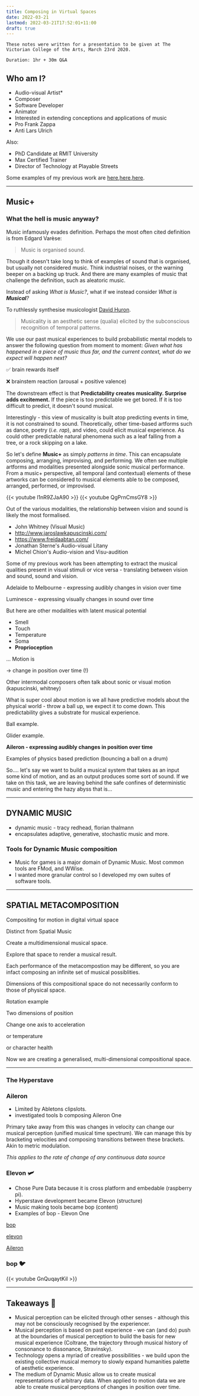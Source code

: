 ```yaml
---
title: Composing in Virtual Spaces
date: 2022-03-21
lastmod: 2022-03-21T17:52:01+11:00
draft: true
---
```

```
These notes were written for a presentation to be given at The Victorian College of the Arts, March 23rd 2020.

Duration: 1hr + 30m Q&A
```

## Who am I?

* Audio-visual Artist*
* Composer 
* Software Developer
* Animator
* Interested in extending conceptions and applications of music
* Pro Frank Zappa
* Anti Lars Ulrich
<!--- --->
 
  Also:
  * PhD Candidate at RMIT University
  * Max Certified Trainer
  * Director of Technology at Playable Streets
<!--- --->

Some examples of my previous work are [here](https://zeal.co/projects/luminesce),[here](https://zeal.co/projects/axis),[here](https://zeal.co/projects/obstinate).  

---
## Music+

### What the hell is music anyway? 

Music infamously evades definition.   Perhaps the most often cited definition is from Edgard Varèse:

>Music is organised sound.

Though it doesn't take long to think of examples of sound that is organised, but usually not considered music.  Think industrial noises, or the warning beeper on a backing up truck. And there are many examples of music that challenge the definition, such as aleatoric music.

Instead of asking  *What is Music?*, what if we instead consider *What is **Musical**?*

To ruthlessly synthesise  musicologist [David Huron](https://mitpress.mit.edu/books/sweet-anticipation).

>Musicality is an aesthetic sense (qualia) elicited by the subconscious recognition of temporal patterns.
  
We use our past musical experiences to build probabilistic mental models to answer the following question from moment to moment:
*Given what has happened in a piece of music thus far, and the current context, what do we expect will happen next?*

✅ brain rewards itself

❌ brainstem reaction (arousal + positive valence)

The downstream effect is that **Predictability creates musicality.   Surprise adds excitement.** If the piece is too predictable we get bored.  If it is too difficult to predict, it doesn't sound musical.
  
Interestingly - this view of musicality is built atop predicting events in time, it is not constrained to sound.  Theoretically, other time-based artforms such as dance, poetry (*i.e. rap*), and video, could elicit musical experience.  As could other predictable  natural phenomena such as a leaf falling from a tree, or a rock skipping on a lake.

So let's define **Music+**  as simply *patterns in time*.  This can encapsulate composing, arranging, improvising, and performing. We often see multiple artforms and modalities presented alongside sonic musical performance.  From a music+ perspective,  all temporal (and contextual) elements of these artworks can be considered to musical elements able to be composed, arranged, performed, or improvised.

{{< youtube l1nR9ZJaA90 >}} 
{{< youtube QgPrnCmsGY8 >}}


Out of the various modalities, the relationship between vision and sound is likely the most formalised.

* John Whitney  (Visual Music)
* http://www.jaroslawkapuscinski.com/
* https://www.freidaabtan.com/
* Jonathan Sterne's Audio-visual Litany
* Michel Chion's Audio-vision and Visu-audition

Some of my previous work has been attempting to extract the musical qualities present in visual stimuli or vice versa - translating between vision and sound, sound and vision.

Adelaide to Melbourne - expressing audibly changes in vision over time

Luminesce - expressing visually changes in sound over time

But here are other modalities with latent musical potential
 
* Smell
* Touch
* Temperature
* Soma
* **Proprioception**

... Motion is

-> change in position over time (!)

Other intermodal composers often talk about sonic or visual motion (kapuscinski, whitney)

What is super cool about motion is we all have predictive models about the physical world - throw a ball up, we expect it to come down. This predictability gives a substrate for musical experience.

Ball example.

Glider example.

**Aileron - expressing audibly changes in position over time**
  

Examples of physics based prediction (bouncing a ball on a drum)

So.... let's say we want to build a musical system that takes as an input some kind of motion, and as an output produces some sort of sound.  If we take on this task, we are leaving behind the safe confines of deterministic music and entering the hazy abyss that is...

---

  ## DYNAMIC MUSIC

* dynamic music - tracy redhead, florian thalmann
* encapsulates adaptive, generative, stochastic music and more.


### Tools for Dynamic Music composition

  
* Music for games is a major domain of Dynamic Music. Most common tools are FMod, and WWise.
* I wanted more granular control so I developed my own suites of software tools.

  

---

  ## SPATIAL METACOMPOSITION


Compositing for motion in digital virtual space

Distinct from Spatial Music

Create a multidimensional musical space.

Explore that space to render a musical result.

Each performance of the metacompostion may be different, so you are infact composing an infinite set of musical possiblities.

Dimensions of this compositional space do not necessarily conform to those of physical space.

Rotation example

Two dimensions of position

Change one axis to acceleration

or temperature

or character health

  

Now we are creating a generalised, multi-dimensional compositional space.

  

---

### The Hyperstave

  

### Aileron

* Limited by Abletons clipslots.
* investigated tools b composing Aileron One

Primary take away from this was changes in velocity can change our musical perception (unified musical time spectrum). We can manage this by bracketing velocities and composing transitions between these brackets. Akin to metric modulation.

*This applies to the rate of change of any continuous data source*

  
### Elevon 🛩

* Chose Pure Data because it is cross platform and embedable (raspberry pi).
* Hyperstave development became Elevon (structure)
* Music making tools became bop (content)
* Examples of bop - Elevon One

[bop](https://github.com/zealtv/bop)

[elevon](https://github.com/zealtv/elevon)

[Aileron](https://github.com/zealtv/Aileron)

### bop 🐦

{{< youtube GnQuqaytKiI >}}
  
---
## Takeaways 🍱

* Musical perception can be elicited through other senses - although this may not be consciously recognised by the experiencer.
* Musical perception is based on past experience - we can (and do) push at the boundaries of musical perception to build the basis for new musical experience (Coltrane,  the trajectory through musical history of consonance to dissonance, Stravinsky).
* Technology opens a myriad of creative possibilities - we build upon the existing collective musical memory to slowly expand humanities palette of aesthetic experience.
* The medium of Dynamic Music allow us to create musical representations of arbitrary data.  When applied to motion data we are able to create musical perceptions of changes in position over time.
  